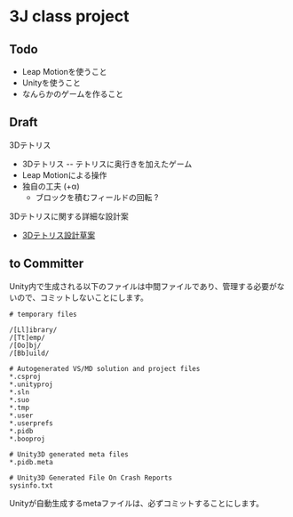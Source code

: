 
3J class project
================

Todo
----

- Leap Motionを使うこと
- Unityを使うこと
- なんらかのゲームを作ること

Draft
-----

3Dテトリス
- 3Dテトリス -- テトリスに奥行きを加えたゲーム
- Leap Motionによる操作
- 独自の工夫 (+α)
	- ブロックを積むフィールドの回転 ?

3Dテトリスに関する詳細な設計案
- [3Dテトリス設計草案](https://github.com/13J-Programmers/3J_class_project/blob/master/overview.md)
	


to Committer
------------

Unity内で生成される以下のファイルは中間ファイルであり、管理する必要がないので、コミットしないことにします。
	
	# temporary files

	/[Ll]ibrary/
	/[Tt]emp/
	/[Oo]bj/
	/[Bb]uild/
	
	# Autogenerated VS/MD solution and project files
	*.csproj
	*.unityproj
	*.sln
	*.suo
	*.tmp
	*.user
	*.userprefs
	*.pidb
	*.booproj
	
	# Unity3D generated meta files
	*.pidb.meta
	
	# Unity3D Generated File On Crash Reports
	sysinfo.txt

Unityが自動生成するmetaファイルは、必ずコミットすることにします。


